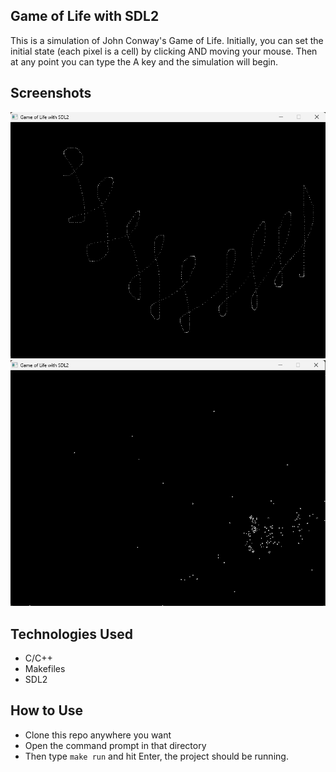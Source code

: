 ## Game of Life with SDL2

This is a simulation of John Conway's Game of Life. Initially, you can set the initial state (each pixel is a cell) by clicking AND moving your mouse. Then at any point you can type the A key and the simulation will begin.

## Screenshots

<p float="left">
  <img src="readme_imgs/setup.png">
  <img src="readme_imgs/game_playing_itself.png">
</p>

## Technologies Used

- C/C++
- Makefiles
- SDL2

## How to Use

- Clone this repo anywhere you want
- Open the command prompt in that directory 
- Then type <code>make run</code> and hit Enter, the project should be running.
